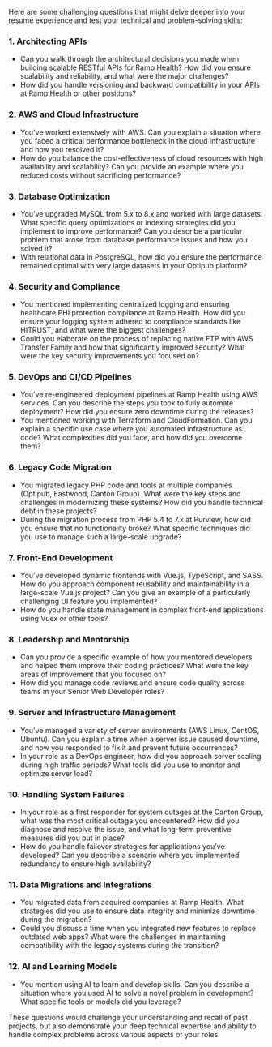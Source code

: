 Here are some challenging questions that might delve deeper into your resume experience and test your technical and problem-solving skills:

### 1. **Architecting APIs**

-   Can you walk through the architectural decisions you made when building scalable RESTful APIs for Ramp Health? How did you ensure scalability and reliability, and what were the major challenges?
-   How did you handle versioning and backward compatibility in your APIs at Ramp Health or other positions?

### 2. **AWS and Cloud Infrastructure**

-   You've worked extensively with AWS. Can you explain a situation where you faced a critical performance bottleneck in the cloud infrastructure and how you resolved it?
-   How do you balance the cost-effectiveness of cloud resources with high availability and scalability? Can you provide an example where you reduced costs without sacrificing performance?

### 3. **Database Optimization**

-   You’ve upgraded MySQL from 5.x to 8.x and worked with large datasets. What specific query optimizations or indexing strategies did you implement to improve performance? Can you describe a particular problem that arose from database performance issues and how you solved it?
-   With relational data in PostgreSQL, how did you ensure the performance remained optimal with very large datasets in your Optipub platform?

### 4. **Security and Compliance**

-   You mentioned implementing centralized logging and ensuring healthcare PHI protection compliance at Ramp Health. How did you ensure your logging system adhered to compliance standards like HITRUST, and what were the biggest challenges?
-   Could you elaborate on the process of replacing native FTP with AWS Transfer Family and how that significantly improved security? What were the key security improvements you focused on?

### 5. **DevOps and CI/CD Pipelines**

-   You’ve re-engineered deployment pipelines at Ramp Health using AWS services. Can you describe the steps you took to fully automate deployment? How did you ensure zero downtime during the releases?
-   You mentioned working with Terraform and CloudFormation. Can you explain a specific use case where you automated infrastructure as code? What complexities did you face, and how did you overcome them?

### 6. **Legacy Code Migration**

-   You migrated legacy PHP code and tools at multiple companies (Optipub, Eastwood, Canton Group). What were the key steps and challenges in modernizing these systems? How did you handle technical debt in these projects?
-   During the migration process from PHP 5.4 to 7.x at Purview, how did you ensure that no functionality broke? What specific techniques did you use to manage such a large-scale upgrade?

### 7. **Front-End Development**

-   You’ve developed dynamic frontends with Vue.js, TypeScript, and SASS. How do you approach component reusability and maintainability in a large-scale Vue.js project? Can you give an example of a particularly challenging UI feature you implemented?
-   How do you handle state management in complex front-end applications using Vuex or other tools?

### 8. **Leadership and Mentorship**

-   Can you provide a specific example of how you mentored developers and helped them improve their coding practices? What were the key areas of improvement that you focused on?
-   How did you manage code reviews and ensure code quality across teams in your Senior Web Developer roles?

### 9. **Server and Infrastructure Management**

-   You’ve managed a variety of server environments (AWS Linux, CentOS, Ubuntu). Can you explain a time when a server issue caused downtime, and how you responded to fix it and prevent future occurrences?
-   In your role as a DevOps engineer, how did you approach server scaling during high traffic periods? What tools did you use to monitor and optimize server load?

### 10. **Handling System Failures**

-   In your role as a first responder for system outages at the Canton Group, what was the most critical outage you encountered? How did you diagnose and resolve the issue, and what long-term preventive measures did you put in place?
-   How do you handle failover strategies for applications you’ve developed? Can you describe a scenario where you implemented redundancy to ensure high availability?

### 11. **Data Migrations and Integrations**

-   You migrated data from acquired companies at Ramp Health. What strategies did you use to ensure data integrity and minimize downtime during the migration?
-   Could you discuss a time when you integrated new features to replace outdated web apps? What were the challenges in maintaining compatibility with the legacy systems during the transition?

### 12. **AI and Learning Models**

-   You mention using AI to learn and develop skills. Can you describe a situation where you used AI to solve a novel problem in development? What specific tools or models did you leverage?

These questions would challenge your understanding and recall of past projects, but also demonstrate your deep technical expertise and ability to handle complex problems across various aspects of your roles.
